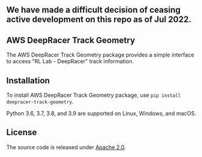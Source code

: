 ## We have made a difficult decision of ceasing active development on this repo as of Jul 2022.

## AWS DeepRacer Track Geometry

The AWS DeepRacer Track Geometry package provides a simple interface to access "RL Lab - DeepRacer" track information.
 
## Installation

To install AWS DeepRacer Track Geometry package, use `pip install deepracer-track-geometry`.

Python 3.6, 3.7, 3.8, and 3.9 are supported on Linux, Windows, and macOS.

## License

The source code is released under [Apache 2.0](https://aws.amazon.com/apache-2-0/).

